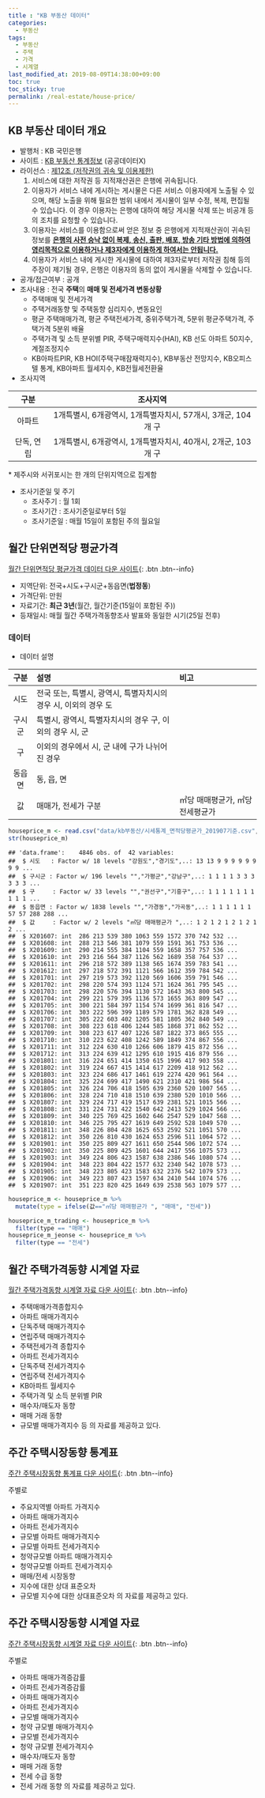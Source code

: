 ```yaml
---
title : "KB 부동산 데이터"
categories: 
  - 부동산
tags:
  - 부동산
  - 주택
  - 가격
  - 시계열
last_modified_at: 2019-08-09T14:38:00+09:00
toc: true
toc_sticky: true
permalink: /real-estate/house-price/
---
```



KB 부동산 데이터 개요
---------------------

-   발행처 : KB 국민은행
-   사이트 : [KB 부동산 통계정보](https://onland.kbstar.com/quics?page=C059743) (공공데이터X)
-   라이선스 : [제12조 (저작권의 귀속 및 이용제한)](https://onland.kbstar.com/quics?page=C059770)
    1.  서비스에 대한 저작권 등 지적재산권은 은행에 귀속됩니다.
    2.  이용자가 서비스 내에 게시하는 게시물은 다른 서비스 이용자에게 노출될 수 있으며, 해당 노출을 위해 필요한 범위 내에서 게시물이 일부 수정, 복제, 편집될 수 있습니다. 이 경우 이용자는 은행에 대하여 해당 게시물 삭제 또는 비공개 등의 조치를 요청할 수 있습니다.
    3.  이용자는 서비스를 이용함으로써 얻은 정보 중 은행에게 지적재산권이 귀속된 정보를 <U>**은행의 사전 승낙 없이 복제, 송신, 출판, 배포, 방송 기타 방법에 의하여 영리목적으로 이용하거나 제3자에게 이용하게 하여서는 안됩니다.**</U>
    4.  이용자가 서비스 내에 게시한 게시물에 대하여 제3자로부터 저작권 침해 등의 주장이 제기될 경우, 은행은 이용자의 동의 없이 게시물을 삭제할 수 있습니다.
- 공개/접근여부 : 공개
-   조사내용 : 전국 **주택**의 **매매 및 전세가격 변동상황**
    -   주택매매 및 전세가격
    -   주택거래동향 및 주택동향 심리지수, 변동요인
    -   평균 주택매매가격, 평균 주택전세가격, 중위주택가격, 5분위 평균주택가격, 주택가격 5분위 배율
    -   주택가격 및 소득 분위별 PIR, 주택구매력지수(HAI), KB 선도 아파트 50지수, 계절조정지수
    -   KB아파트PIR, KB HOI(주택구매잠재력지수), KB부동산 전망지수, KB오피스텔 통계, KB아파트 월세지수, KB전월세전환율
-   조사지역

|    구분    |                           조사지역                           |
|:----------:|:------------------------------------------------------------:|
|   아파트   | 1개특별시, 6개광역시, 1개특별자치시, 57개시, 3개군, 104개 구 |
| 단독, 연립 | 1개특별시, 6개광역시, 1개특별자치시, 40개시, 2개군, 103개 구 |

\* 제주시와 서귀포시는 한 개의 단위지역으로 집계함

-   조사기준일 및 주기
    -   조사주기 : 월 1회
    -   조사기간 : 조사기준일로부터 5일
    -   조사기준일 : 매월 15일이 포함된 주의 월요일

월간 단위면적당 평균가격
------------------------

[월간 단위면적당 평균가격 데이터 다운 사이트](https://onland.kbstar.com/quics?page=C059744&cc=b061784:b061784&listPage=%2Fquics%3Fpage%3DC059744&boardId=741&compId=b061784&tableName=Q_BOARD_ARTICLE_0020&articleId=43034&bbsMode=view&isGuest=T&viewPage=1&searchCondition=title&viewRows=0&bbsAclCtlBit=null&writeActionTarget=https%3A%2F%2Fonland.kbstar.com%2Fquics%3Fasfilecode%3D534218&modifyActionTarget=https%3A%2F%2Fonland.kbstar.com%2Fquics%3Fasfilecode%3D534215&deleteActionTarget=https%3A%2F%2Fonland.kbstar.com%2Fquics%3Fasfilecode%3D534212&replyActionTarget=https%3A%2F%2Fonland.kbstar.com%2Fquics%3Fasfilecode%3D534217&recommandActionTarget=https%3A%2F%2Fonland.kbstar.com%2Fquics%3Fasfilecode%3D534216&recommandMailActionTarget=%2Fcommon%2Fjsp%2Fcbp%2Fbbs%2FrecommandMailSendProc.jsp&selectAnswerActionTarget=https%3A%2F%2Fonland.kbstar.com%2Fquics%3Fasfilecode%3D534204&imgdeleteActionTarget=https%3A%2F%2Fonland.kbstar.com%2Fquics%3Fasfilecode%3D534214&commActionTarget=https%3A%2F%2Fonland.kbstar.com%2Fquics%3Fasfilecode%3D534210&commPage=1&PAGE_SNS_BTN=Y&PAGE_PRINT_BTN=Y&QSL=F#){: .btn .btn--info}

-   지역단위: 전국+시도+구시군+동읍면(**법정동**)
-   가격단위: 만원
-   자료기간: **최근 3년**(월간, 월간기준(15일이 포함된 주))
-   등재일시: 매월 월간 주택가격동향조사 발표와 동일한 시기(25일 전후)

### 데이터

-   데이터 설명

|  구분  | 설명                                                            | 비고                             |
|:------:|:----------------------------------------------------------------|:---------------------------------|
|  시도  | 전국 또는, 특별시, 광역시, 특별자치시의 경우 시, 이외의 경우 도 |                                  |
| 구시군 | 특별시, 광역시, 특별자치시의 경우 구, 이외의 경우 시, 군        |                                  |
|   구   | 이외의 경우에서 시, 군 내에 구가 나뉘어진 경우                  |                                  |
| 동읍면 | 동, 읍, 면                                                      |                                  |
|   값   | 매매가, 전세가 구분                                             | ㎡당 매매평균가, ㎡당 전세평균가 |

``` r
houseprice_m <- read.csv("data/kb부동산/시세통계_면적당평균가_201907기준.csv", header=TRUE)
str(houseprice_m)
```

    ## 'data.frame':    4846 obs. of  42 variables:
    ##  $ 시도   : Factor w/ 18 levels "강원도","경기도",..: 13 13 9 9 9 9 9 9 9 9 ...
    ##  $ 구시군 : Factor w/ 196 levels "","가평군","강남구",..: 1 1 1 1 3 3 3 3 3 3 ...
    ##  $ 구     : Factor w/ 33 levels "","권선구","기흥구",..: 1 1 1 1 1 1 1 1 1 1 ...
    ##  $ 동읍면 : Factor w/ 1838 levels "","가경동","가곡동",..: 1 1 1 1 1 1 57 57 288 288 ...
    ##  $ 값     : Factor w/ 2 levels "㎡당 매매평균가 ",..: 1 2 1 2 1 2 1 2 1 2 ...
    ##  $ X201607: int  286 213 539 380 1063 559 1572 370 742 532 ...
    ##  $ X201608: int  288 213 546 381 1079 559 1591 361 753 536 ...
    ##  $ X201609: int  290 214 555 384 1104 559 1658 357 757 536 ...
    ##  $ X201610: int  293 216 564 387 1126 562 1689 358 764 537 ...
    ##  $ X201611: int  296 218 572 389 1138 565 1674 359 783 541 ...
    ##  $ X201612: int  297 218 572 391 1121 566 1612 359 784 542 ...
    ##  $ X201701: int  297 219 573 392 1120 569 1606 359 791 546 ...
    ##  $ X201702: int  298 220 574 393 1124 571 1624 361 795 545 ...
    ##  $ X201703: int  298 220 576 394 1130 572 1643 363 800 545 ...
    ##  $ X201704: int  299 221 579 395 1136 573 1655 363 809 547 ...
    ##  $ X201705: int  300 221 584 397 1154 574 1699 361 816 547 ...
    ##  $ X201706: int  303 222 596 399 1189 579 1781 362 828 549 ...
    ##  $ X201707: int  305 222 603 402 1205 581 1805 362 840 549 ...
    ##  $ X201708: int  308 223 618 406 1244 585 1868 371 862 552 ...
    ##  $ X201709: int  308 223 617 407 1226 587 1822 373 865 555 ...
    ##  $ X201710: int  310 223 622 408 1242 589 1849 374 867 556 ...
    ##  $ X201711: int  312 224 630 410 1266 606 1879 415 872 556 ...
    ##  $ X201712: int  313 224 639 412 1295 610 1915 416 879 556 ...
    ##  $ X201801: int  316 224 651 414 1350 615 1996 417 903 558 ...
    ##  $ X201802: int  319 224 667 415 1414 617 2209 418 912 562 ...
    ##  $ X201803: int  323 224 686 417 1461 619 2274 420 961 564 ...
    ##  $ X201804: int  325 224 699 417 1490 621 2310 421 986 564 ...
    ##  $ X201805: int  326 224 706 418 1505 639 2360 520 1007 565 ...
    ##  $ X201806: int  328 224 710 418 1510 639 2380 520 1010 566 ...
    ##  $ X201807: int  329 224 717 419 1517 639 2381 521 1015 566 ...
    ##  $ X201808: int  331 224 731 422 1540 642 2413 529 1024 566 ...
    ##  $ X201809: int  340 225 769 425 1602 646 2547 529 1047 568 ...
    ##  $ X201810: int  346 225 795 427 1619 649 2592 528 1049 570 ...
    ##  $ X201811: int  348 226 804 428 1625 653 2592 521 1051 570 ...
    ##  $ X201812: int  350 226 810 430 1624 653 2596 511 1064 572 ...
    ##  $ X201901: int  350 225 809 427 1611 650 2544 506 1072 574 ...
    ##  $ X201902: int  350 225 809 425 1601 644 2417 556 1075 573 ...
    ##  $ X201903: int  349 224 806 423 1587 638 2386 546 1080 574 ...
    ##  $ X201904: int  348 223 804 422 1577 632 2340 542 1078 573 ...
    ##  $ X201905: int  348 223 805 423 1583 632 2376 542 1079 573 ...
    ##  $ X201906: int  349 223 807 423 1597 634 2410 544 1074 576 ...
    ##  $ X201907: int  351 223 820 425 1649 639 2538 563 1079 577 ...

``` r
houseprice_m <- houseprice_m %>% 
  mutate(type = ifelse(값=="㎡당 매매평균가 ", "매매", "전세"))

houseprice_m_trading <- houseprice_m %>% 
  filter(type == "매매")
houseprice_m_jeonse <- houseprice_m %>% 
  filter(type == "전세")
```

월간 주택가격동향 시계열 자료
-----------------------------

[월간 주택가격동향 시계열 자료 다운 사이트](https://onland.kbstar.com/quics?page=C059744&cc=b061784:b061784&listPage=%2Fquics%3Fpage%3DC059744&boardId=741&compId=b061784&tableName=Q_BOARD_ARTICLE_0020&articleId=3883&bbsMode=view&isGuest=T&viewPage=1&searchCondition=title&viewRows=0&bbsAclCtlBit=null&writeActionTarget=https%3A%2F%2Fonland.kbstar.com%2Fquics%3Fasfilecode%3D534218&modifyActionTarget=https%3A%2F%2Fonland.kbstar.com%2Fquics%3Fasfilecode%3D534215&deleteActionTarget=https%3A%2F%2Fonland.kbstar.com%2Fquics%3Fasfilecode%3D534212&replyActionTarget=https%3A%2F%2Fonland.kbstar.com%2Fquics%3Fasfilecode%3D534217&recommandActionTarget=https%3A%2F%2Fonland.kbstar.com%2Fquics%3Fasfilecode%3D534216&recommandMailActionTarget=%2Fcommon%2Fjsp%2Fcbp%2Fbbs%2FrecommandMailSendProc.jsp&selectAnswerActionTarget=https%3A%2F%2Fonland.kbstar.com%2Fquics%3Fasfilecode%3D534204&imgdeleteActionTarget=https%3A%2F%2Fonland.kbstar.com%2Fquics%3Fasfilecode%3D534214&commActionTarget=https%3A%2F%2Fonland.kbstar.com%2Fquics%3Fasfilecode%3D534210&commPage=1&PAGE_SNS_BTN=Y&PAGE_PRINT_BTN=Y&QSL=F){: .btn .btn--info}

-   주택매매가격종합지수
-   아파트 매매가격지수
-   단독주택 매매가격지수
-   연립주택 매매가격지수
-   주택전세가격 종합지수
-   아파트 전세가격지수
-   단독주택 전세가격지수
-   연립주택 전세가격지수
-   KB아파트 월세지수
-   주택가격 및 소득 분위별 PIR
-   매수자/매도자 동향
-   매매 거래 동향
-   규모별 매매가격지수 등 의 자료를 제공하고 있다.

주간 주택시장동향 통계표
------------------------

[주간 주택시장동향 통계표 다운 사이트](https://onland.kbstar.com/quics?page=C059745){: .btn .btn--info}

주별로

-   주요지역별 아파트 가격지수
-   아파트 매매가격지수
-   아파트 전세가격지수
-   규모별 아파트 매매가격지수
-   규모별 아파트 전세가격지수
-   청약규모별 아파트 매매가격지수
-   청약규모별 아파트 전세가격지수
-   매매/전세 시장동향
-   지수에 대한 상대 표준오차
-   규모별 지수에 대한 상대표준오차 의 자료를 제공하고 있다.

주간 주택시장동향 시계열 자료
-----------------------------

[주간 주택시장동향 시계열 자료 다운 사이트](https://onland.kbstar.com/quics?page=C059745){: .btn .btn--info}

주별로

-   아파트 매매가격증감률
-   아파트 전세가격증감률
-   아파트 매매가격지수
-   아파트 전세가격지수
-   규모별 매매가격지수
-   청약 규모별 매매가격지수
-   규모별 전세가격지수
-   청약 규모별 전세가격지수
-   매수자/매도자 동향
-   매매 거래 동향
-   전세 수급 동향
-   전세 거래 동향 의 자료를 제공하고 있다.
